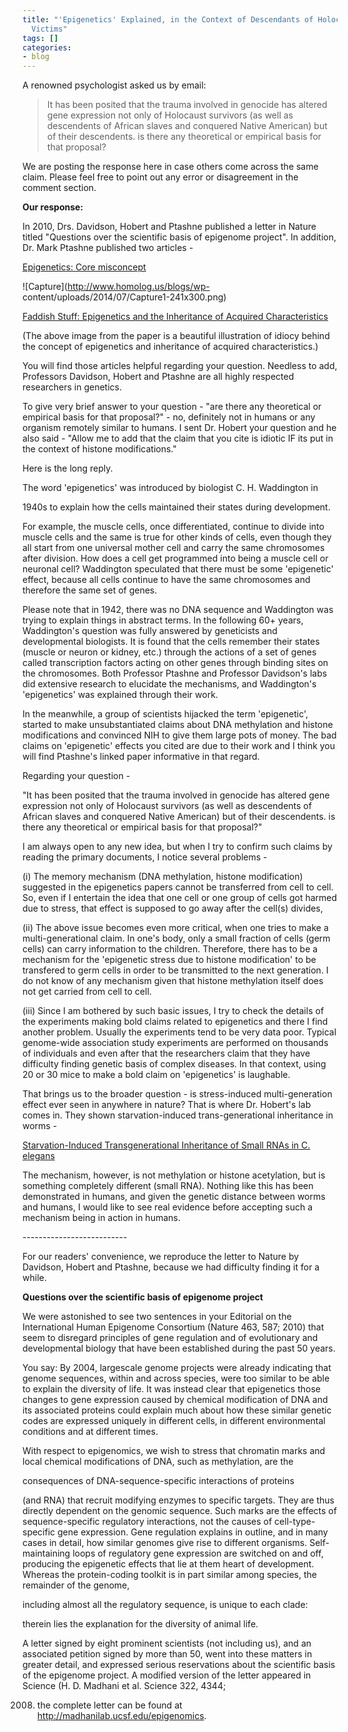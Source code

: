 ```yaml
---
title: "'Epigenetics' Explained, in the Context of Descendants of Holocaust and Slavery
  Victims"
tags: []
categories:
- blog
---
```

A renowned psychologist asked us by email:
<!--more-->

> It has been posited that the trauma involved in genocide has altered gene
expression not only of Holocaust survivors (as well as descendents of African
slaves and conquered Native American) but of their descendents. is there any
theoretical or empirical basis for that proposal?

We are posting the response here in case others come across the same claim.
Please feel free to point out any error or disagreement in the comment
section.

**Our response:**

In 2010, Drs. Davidson, Hobert and Ptashne published a letter in Nature titled
"Questions over the scientific basis of epigenome project". In addition, Dr.
Mark Ptashne published two articles -

[Epigenetics: Core
misconcept](http://www.ncbi.nlm.nih.gov/pmc/articles/PMC3645541/)

![Capture](http://www.homolog.us/blogs/wp-
content/uploads/2014/07/Capture1-241x300.png)

[Faddish Stuff: Epigenetics and the Inheritance of Acquired
Characteristics](http://www.fasebj.org/content/27/1/1.full)

(The above image from the paper is a beautiful illustration of idiocy behind
the concept of epigenetics and inheritance of acquired characteristics.)

You will find those articles helpful regarding your question. Needless to add,
Professors Davidson, Hobert and Ptashne are all highly respected researchers
in genetics.

To give very brief answer to your question - "are there any theoretical or
empirical basis for that proposal?" - no, definitely not in humans or any
organism remotely similar to humans. I sent Dr. Hobert your question and he
also said - "Allow me to add that the claim that you cite is idiotic IF its
put in the context of histone modifications."

Here is the long reply.

The word 'epigenetics' was introduced by biologist C. H. Waddington in

1940s to explain how the cells maintained their states during development.

For example, the muscle cells, once differentiated, continue to divide into
muscle cells and the same is true for other kinds of cells, even though they
all start from one universal mother cell and carry the same chromosomes after
division. How does a cell get programmed into being a muscle cell or neuronal
cell? Waddington speculated that there must be some 'epigenetic' effect,
because all cells continue to have the same chromosomes and therefore the same
set of genes.

Please note that in 1942, there was no DNA sequence and Waddington was trying
to explain things in abstract terms. In the following 60+ years, Waddington's
question was fully answered by geneticists and developmental biologists. It is
found that the cells remember their states (muscle or neuron or kidney, etc.)
through the actions of a set of genes called transcription factors acting on
other genes through binding sites on the chromosomes. Both Professor Ptashne
and Professor Davidson's labs did extensive research to elucidate the
mechanisms, and Waddington's 'epigenetics' was explained through their work.

In the meanwhile, a group of scientists hijacked the term 'epigenetic',
started to make unsubstantiated claims about DNA methylation and histone
modifications and convinced NIH to give them large pots of money. The bad
claims on 'epigenetic' effects you cited are due to their work and I think you
will find Ptashne's linked paper informative in that regard.

Regarding your question -

"It has been posited that the trauma involved in genocide has altered gene
expression not only of Holocaust survivors (as well as descendents of African
slaves and conquered Native American) but of their descendents. is there any
theoretical or empirical basis for that proposal?"

I am always open to any new idea, but when I try to confirm such claims by
reading the primary documents, I notice several problems -

(i) The memory mechanism (DNA methylation, histone modification) suggested in
the epigenetics papers cannot be transferred from cell to cell. So, even if I
entertain the idea that one cell or one group of cells got harmed due to
stress, that effect is supposed to go away after the cell(s) divides,

(ii) The above issue becomes even more critical, when one tries to make a
multi-generational claim. In one's body, only a small fraction of cells (germ
cells) can carry information to the children. Therefore, there has to be a
mechanism for the 'epigenetic stress due to histone modification' to be
transfered to germ cells in order to be transmitted to the next generation. I
do not know of any mechanism given that histone methylation itself does not
get carried from cell to cell.

(iii) Since I am bothered by such basic issues, I try to check the details of
the experiments making bold claims related to epigenetics and there I find
another problem. Usually the experiments tend to be very data poor. Typical
genome-wide association study experiments are performed on thousands of
individuals and even after that the researchers claim that they have
difficulty finding genetic basis of complex diseases. In that context, using
20 or 30 mice to make a bold claim on 'epigenetics' is laughable.

That brings us to the broader question - is stress-induced multi-generation
effect ever seen in anywhere in nature? That is where Dr. Hobert's lab comes
in. They shown starvation-induced trans-generational inheritance in worms -

[Starvation-Induced Transgenerational Inheritance of Small RNAs in C.
elegans](http://www.cell.com/cell/abstract/S0092-8674\(14\)00806-X)

The mechanism, however, is not methylation or histone acetylation, but is
something completely different (small RNA). Nothing like this has been
demonstrated in humans, and given the genetic distance between worms and
humans, I would like to see real evidence before accepting such a mechanism
being in action in humans.

\--------------------------

For our readers' convenience, we reproduce the letter to Nature by Davidson,
Hobert and Ptashne, because we had difficulty finding it for a while.

>

**Questions over the scientific basis of epigenome project**

We were astonished to see two sentences in your Editorial on the International
Human Epigenome Consortium (Nature 463, 587; 2010) that seem to disregard
principles of gene regulation and of evolutionary and developmental biology
that have been established during the past 50 years.

You say: By 2004, largescale genome projects were already indicating that
genome sequences, within and across species, were too similar to be able to
explain the diversity of life. It was instead clear that epigenetics those
changes to gene expression caused by chemical modification of DNA and its
associated proteins could explain much about how these similar genetic codes
are expressed uniquely in different cells, in different environmental
conditions and at different times.

With respect to epigenomics, we wish to stress that chromatin marks and local
chemical modifications of DNA, such as methylation, are the

consequences of DNA-sequence-specific interactions of proteins

(and RNA) that recruit modifying enzymes to specific targets. They are thus
directly dependent on the genomic sequence. Such marks are the effects of
sequence-specific regulatory interactions, not the causes of cell-type-
specific gene expression. Gene regulation explains in outline, and in many
cases in detail, how similar genomes give rise to different organisms. Self-
maintaining loops of regulatory gene expression are switched on and off,
producing the epigenetic effects that lie at them heart of development.
Whereas the protein-coding toolkit is in part similar among species, the
remainder of the genome,

including almost all the regulatory sequence, is unique to each clade:

therein lies the explanation for the diversity of animal life.

A letter signed by eight prominent scientists (not including us), and an
associated petition signed by more than 50, went into these matters in greater
detail, and expressed serious reservations about the scientific basis of the
epigenome project. A modified version of the letter appeared in Science (H. D.
Madhani et al. Science 322, 4344;

2008) the complete letter can be found at
http://madhanilab.ucsf.edu/epigenomics.

